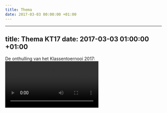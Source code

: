 ```yaml
---
title: Thema
date: 2017-03-03 00:00:00 +01:00
---
```


---
title: Thema KT17
date: 2017-03-03 01:00:00 +01:00
---

De onthulling van het Klassentoernooi 2017:
<video controls>
  <source src="/assets/onthulling.mp4" type="video/mp4">
</video>
